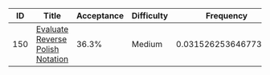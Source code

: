 |ID|Title|Acceptance|Difficulty|Frequency|
|----|-----|----|---|---|
|150|[Evaluate Reverse Polish Notation]( https://leetcode.com/problems/evaluate-reverse-polish-notation)|36.3%|Medium|0.031526253646773944|
